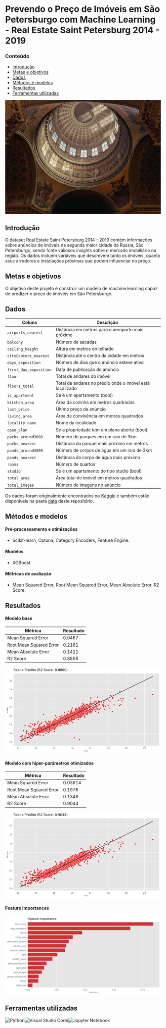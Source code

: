 # Prevendo o Preço de Imóveis em São Petersburgo com Machine Learning - Real Estate Saint Petersburg 2014 - 2019

### Conteúdo
- [Introdução](#introdução)
- [Metas e objetivos](#metas-e-objetivos)
- [Dados](#dados)
- [Métodos e modelos](#métodos-e-modelos)
- [Resultados](#resultados)
- [Ferramentas utilizadas](#ferramentas-utilizadas)

![](doc/img/vadim-babenko-zjVLWDSewtE-unsplash.jpg)

## Introdução
O dataset Real Estate Saint Petersburg 2014 - 2019 contém informações sobre anúncios de imóveis na segunda maior cidade da Russia, São Petersburgo, sendo fonte valiosos insights sobre o mercado imobiliário na região. Os dados incluem variáveis que descrevem tanto os imóveis, quanto seus arredores e instalações próximas que podem influenciar no preço. 

## Metas e objetivos
O objetivo deste projeto é construir um modelo de machine learning capaz de  predizer o preço de imóveis em São Petersburgo. 

## Dados

|Coluna|Descrição|
|--|--|
|`airports_nearest`|Distância em metros para o aeroporto mais próximo|
|`balcony`| Número de sacadas|
|`ceiling_height`| Altura em metros do telhado|
|`cityCenters_nearest`| Distância até o centro da cidade em metros|
|`days_exposition`| Número de dias que o anúncio esteve ativo|
|`first_day_exposition`| Data de publicação do anúncio|
|`floor`| Total de andares do imóvel|
|`floors_total`| Total de andares no prédio onde o imóvel está localizado|
|`is_apartment`| Se é um apartamento (bool)|
|`kitchen_area`| Área da cozinha em metros quadrados|
|`last_price`| Último preço de anúncio|
|`living_area`| Área de convivência em metros quadrados|
|`locality_name`| Nome da localidade|
|`open_plan`| Se a propriedade tem um plano aberto (bool)|
|`parks_around3000`| Número de parques em um raio de 3km|
|`parks_nearest`| Distância do parque mais próximo em metros|
|`ponds_around3000`| Número de corpos de água em um raio de 3km|
|`ponds_nearest`| Distância do corpo de água mais próximo|
|`rooms`| Número de quartos|
|`studio`| Se é um apartamento do tipo studio (bool)|
|`total_area`| Área total do imóvel em metros quadrados|
|`total_images`| Número de imagens no anúncio|

Os dados foram originalmente encontrados no [Kaggle](https://www.kaggle.com/datasets/litvinenko630/real-estate-saint-petersburg-2014-2019/data?select=real_estate_data.csv) e também estão disponíveis na pasta [data](https://github.com/datalopes1/stpetersburg_prices/tree/main/data/raw) deste repositório.

## Métodos e modelos
####  Pré-processamento e otimizações
- Scikit-learn, Optuna, Category Encoders, Feature Engine.
#### Modelos
- XGBoost.
#### Métricas de avaliação
- Mean Squared Error, Root Mean Squared Error, Mean Absolute Error, R2 Score.

## Resultados
#### Modelo base
|Métrica|Resultado|
|---|---|
|Mean Squared Error|0.0467|
|Root Mean Squared Error|0.2161|
|Mean Absolute Error|0.1411|
|R2 Score|0.8859|

![](doc/img/plots/plot4.png)

#### Modelo com hiper-parâmetros otimizados
|Métrica|Resultado|
|---|---|
|Mean Squared Error|0.03914|
|Root Mean Squared Error|0.1978|
|Mean Absolute Error|0.1349|
|R2 Score|0.9044|

![](doc/img/plots/plot5.png)

#### Feature Importances
![](doc/img/plots/plot6.png)

## Ferramentas utilizadas
![Python](https://img.shields.io/badge/python-3670A0?style=for-the-badge&logo=python&logoColor=ffdd54)![Visual Studio Code](https://img.shields.io/badge/Visual%20Studio%20Code-0078d7.svg?style=for-the-badge&logo=visual-studio-code&logoColor=white)![Jupyter Notebook](https://img.shields.io/badge/jupyter-%23FA0F00.svg?style=for-the-badge&logo=jupyter&logoColor=white)